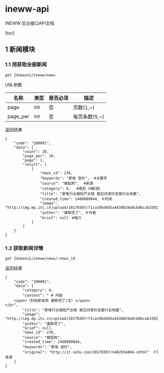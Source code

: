 # ineww-api
INEWW 后台接口API文档



[toc]


## 1 新闻模块

### 1.1  用获取全部新闻

    get {domain}/ineww/news

URL参数

|名称|类型|是否必须|描述|
|--|--|--|--|
|page|int|否|页数(1,~)|
|page_per|int|否|每页条数(5,~)|

返回结果
```
{
    "code": "200001", 
    "data": {
        "count": 20, 
        "page_per": 10, 
        "page": 1, 
        "result": [
            {
                "news_id": 236, 
                "keywords": "家电 涨价",  #关键字
                "source": "搜狐网",  #来源
                "category": 0, 　#类别（0新闻）
                "title": "家电行业缩短产业链 是应对涨价还是行业地震", 
                "created_time": 1488889044, ＃时间
                "image": "http://img.mp.itc.cn/upload/20170307/f1ca19bd4d5a4438829a8cb8bcab3392_th.png", 
                "author": "康斯坦丁", ＃作者
                "brief": null　#简介
            }
        ]
    }
}
```

### 1.2 获取新闻详情

    get {domain}/ineww/news/:news_id
    

返回结果
``` 
{
    "code": "200001", 
    "data": {
        "category": 0, 
        "content": " # 内容
    <span>（科技新发现 康斯坦丁/文）</span>
</p>", 
        "title": "家电行业缩短产业链 是应对涨价还是行业地震", 
        "image": "http://img.mp.itc.cn/upload/20170307/f1ca19bd4d5a4438829a8cb8bcab3392_th.png", 
        "author": "康斯坦丁", 
        "brief": null, 
        "news_id": 236, 
        "source": "搜狐网", 
        "created_time": 1488889044, 
        "keywords": "家电 涨价", 
        "original": "http://it.sohu.com/20170307/n482634804.shtml"　＃l来源
    }
}
```
